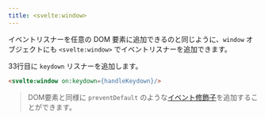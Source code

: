 ```yaml
---
title: <svelte:window>
---
```


イベントリスナーを任意の DOM 要素に追加できるのと同じように、`window` オブジェクトにも `<svelte:window>` でイベントリスナーを追加できます。

33行目に `keydown` リスナーを追加します。

```html
<svelte:window on:keydown={handleKeydown}/>
```

> DOM要素と同様に `preventDefault` のような[イベント修飾子](tutorial/event-modifiers)を追加することができます。
